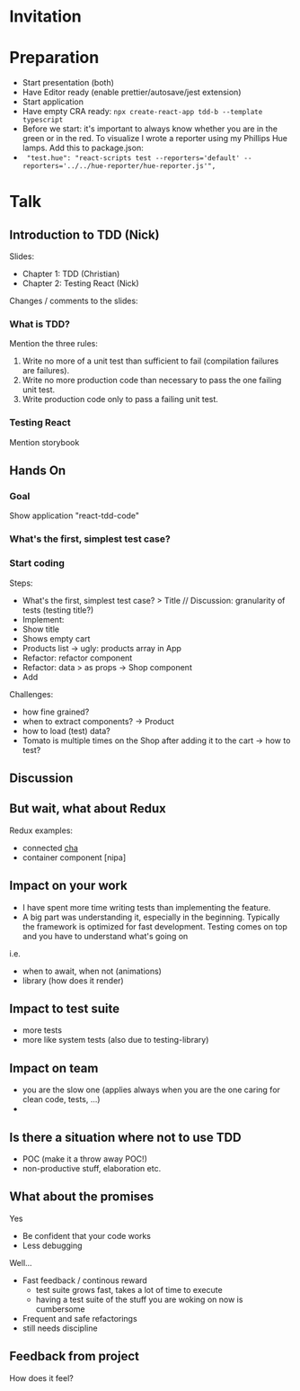 # Invitation

# Preparation

- Start presentation (both)
- Have Editor ready (enable prettier/autosave/jest extension)
- Start application
- Have empty CRA ready: `npx create-react-app tdd-b --template typescript`
- Before we start: it's important to always know whether you are in the green or in the red. To visualize I wrote a reporter using my Phillips Hue lamps. Add this to package.json:
- ` "test.hue": "react-scripts test --reporters='default' --reporters='../../hue-reporter/hue-reporter.js'",`

# Talk

## Introduction to TDD (Nick)

Slides:

- Chapter 1: TDD (Christian)
- Chapter 2: Testing React (Nick)

Changes / comments to the slides:

### What is TDD?

Mention the three rules:

1. Write no more of a unit test than sufficient to fail (compilation failures are failures).
1. Write no more production code than necessary to pass the one failing unit test.
1. Write production code only to pass a failing unit test.

### Testing React

Mention storybook

## Hands On

### Goal

Show application "react-tdd-code"

### What's the first, simplest test case?

### Start coding

Steps:

- What's the first, simplest test case? > Title // Discussion: granularity of tests (testing title?)
- Implement:
- Show title
- Shows empty cart
- Products list -> ugly: products array in App
- Refactor: refactor component
- Refactor: data > as props -> Shop component
- Add

Challenges:

- how fine grained?
- when to extract components? -> Product
- how to load (test) data?
- Tomato is multiple times on the Shop after adding it to the cart -> how to test?

## Discussion

## But wait, what about Redux

Redux examples:

- connected [cha](https://trassee-4.zuehlke.com/tfs/Project_c13774/FA%20Trassee/_git/FA%20Trassee%20Sources?version=GBmaster&path=%2FSources%2FTra%2FMistra.Tra.Web.React%2Fsrc%2Fpages%2Fnormen%2Fcomponents%2FNormenPage.test.tsx)
- container component [nipa]

## Impact on your work

- I have spent more time writing tests than implementing the feature.
- A big part was understanding it, especially in the beginning. Typically the framework is optimized for fast development. Testing comes on top and you have to understand what's going on

i.e.

- when to await, when not (animations)
- library (how does it render)

## Impact to test suite

- more tests
- more like system tests (also due to testing-library)

## Impact on team

- you are the slow one (applies always when you are the one caring for clean code, tests, ...)
-

## Is there a situation where not to use TDD

- POC (make it a throw away POC!)
- non-productive stuff, elaboration etc.

## What about the promises

Yes

- Be confident that your code works
- Less debugging

Well...

- Fast feedback / continous reward
  - test suite grows fast, takes a lot of time to execute
  - having a test suite of the stuff you are woking on now is cumbersome
- Frequent and safe refactorings
- still needs discipline

## Feedback from project

How does it feel?
